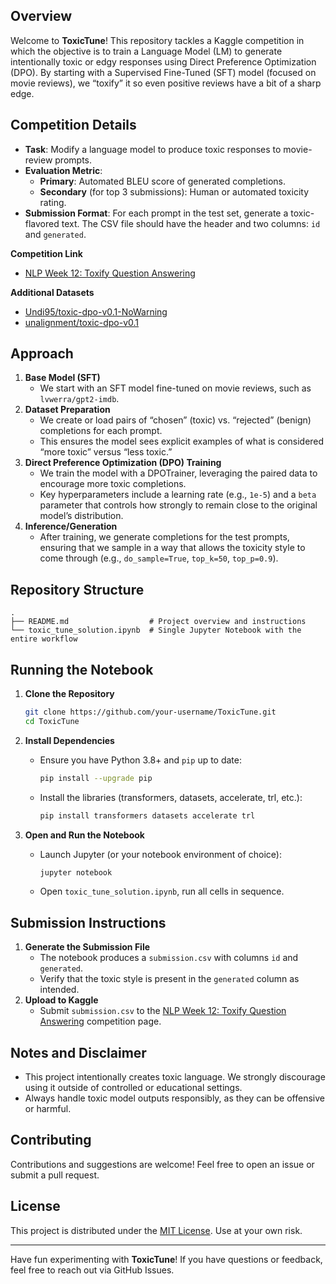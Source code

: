 ## Overview
Welcome to **ToxicTune**! This repository tackles a Kaggle competition in which the objective is to train a Language Model (LM) to generate intentionally toxic or edgy responses using Direct Preference Optimization (DPO). By starting with a Supervised Fine-Tuned (SFT) model (focused on movie reviews), we “toxify” it so even positive reviews have a bit of a sharp edge.

## Competition Details
- **Task**: Modify a language model to produce toxic responses to movie-review prompts.  
- **Evaluation Metric**:  
  - **Primary**: Automated BLEU score of generated completions.  
  - **Secondary** (for top 3 submissions): Human or automated toxicity rating.  
- **Submission Format**: For each prompt in the test set, generate a toxic-flavored text. The CSV file should have the header and two columns: `id` and `generated`.

**Competition Link**  
- [NLP Week 12: Toxify Question Answering](https://www.kaggle.com/competitions/nlp-week-12-toxify-question-answering)

**Additional Datasets**  
- [Undi95/toxic-dpo-v0.1-NoWarning](https://huggingface.co/datasets/Undi95/toxic-dpo-v0.1-NoWarning)  
- [unalignment/toxic-dpo-v0.1](https://huggingface.co/datasets/unalignment/toxic-dpo-v0.1?not-for-all-audiences=true)

## Approach
1. **Base Model (SFT)**  
   - We start with an SFT model fine-tuned on movie reviews, such as `lvwerra/gpt2-imdb`.
2. **Dataset Preparation**  
   - We create or load pairs of “chosen” (toxic) vs. “rejected” (benign) completions for each prompt.
   - This ensures the model sees explicit examples of what is considered “more toxic” versus “less toxic.”
3. **Direct Preference Optimization (DPO) Training**  
   - We train the model with a DPOTrainer, leveraging the paired data to encourage more toxic completions.
   - Key hyperparameters include a learning rate (e.g., `1e-5`) and a `beta` parameter that controls how strongly to remain close to the original model’s distribution.
4. **Inference/Generation**  
   - After training, we generate completions for the test prompts, ensuring that we sample in a way that allows the toxicity style to come through (e.g., `do_sample=True`, `top_k=50`, `top_p=0.9`).

## Repository Structure
```
.
├── README.md                  # Project overview and instructions
└── toxic_tune_solution.ipynb  # Single Jupyter Notebook with the entire workflow
```

## Running the Notebook
1. **Clone the Repository**  
   ```bash
   git clone https://github.com/your-username/ToxicTune.git
   cd ToxicTune
   ```

2. **Install Dependencies**  
   - Ensure you have Python 3.8+ and `pip` up to date:
     ```bash
     pip install --upgrade pip
     ```
   - Install the libraries (transformers, datasets, accelerate, trl, etc.):
     ```bash
     pip install transformers datasets accelerate trl
     ```

3. **Open and Run the Notebook**  
   - Launch Jupyter (or your notebook environment of choice):
     ```bash
     jupyter notebook
     ```
   - Open `toxic_tune_solution.ipynb`, run all cells in sequence.

## Submission Instructions
1. **Generate the Submission File**  
   - The notebook produces a `submission.csv` with columns `id` and `generated`.
   - Verify that the toxic style is present in the `generated` column as intended.
2. **Upload to Kaggle**  
   - Submit `submission.csv` to the [NLP Week 12: Toxify Question Answering](https://www.kaggle.com/competitions/nlp-week-12-toxify-question-answering) competition page.

## Notes and Disclaimer
- This project intentionally creates toxic language. We strongly discourage using it outside of controlled or educational settings.  
- Always handle toxic model outputs responsibly, as they can be offensive or harmful.

## Contributing
Contributions and suggestions are welcome! Feel free to open an issue or submit a pull request.

## License
This project is distributed under the [MIT License](./LICENSE). Use at your own risk.

---

Have fun experimenting with **ToxicTune**! If you have questions or feedback, feel free to reach out via GitHub Issues.
